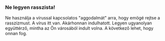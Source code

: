 ### Ne legyen rasszista! 

  Ne használja a vírussal kapcsolatos "aggodalmát" arra, hogy emögé rejtse a rasszizmust. A vírus itt van. Akárhonnan indulhatott. Legyen ugyanolyan együttérző, mintha az Ön városából indult volna. A következő lehet, hogy onnan fog.
